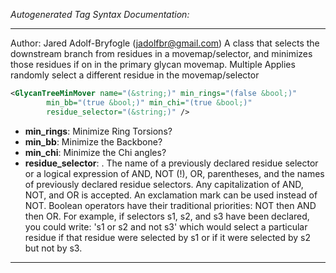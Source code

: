 <!-- THIS IS AN AUTOGENERATED FILE: Don't edit it directly, instead change the schema definition in the code itself. -->

_Autogenerated Tag Syntax Documentation:_

---
Author: Jared Adolf-Bryfogle (jadolfbr@gmail.com)
 A class that selects the downstream branch from residues in a movemap/selector, and minimizes those residues if on in the primary glycan movemap. Multiple Applies randomly select a different residue in the movemap/selector

```xml
<GlycanTreeMinMover name="(&string;)" min_rings="(false &bool;)"
        min_bb="(true &bool;)" min_chi="(true &bool;)"
        residue_selector="(&string;)" />
```

-   **min_rings**: Minimize Ring Torsions?
-   **min_bb**: Minimize the Backbone?
-   **min_chi**: Minimize the Chi angles?
-   **residue_selector**: . The name of a previously declared residue selector or a logical expression of AND, NOT (!), OR, parentheses, and the names of previously declared residue selectors. Any capitalization of AND, NOT, and OR is accepted. An exclamation mark can be used instead of NOT. Boolean operators have their traditional priorities: NOT then AND then OR. For example, if selectors s1, s2, and s3 have been declared, you could write: 's1 or s2 and not s3' which would select a particular residue if that residue were selected by s1 or if it were selected by s2 but not by s3.

---

